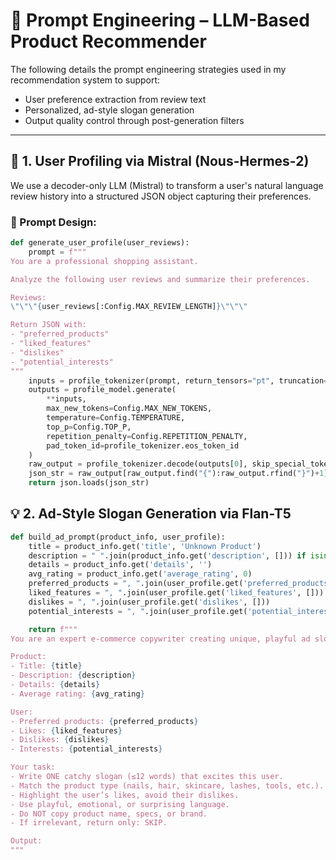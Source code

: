 # 🧠 Prompt Engineering – LLM-Based Product Recommender

The following details the prompt engineering strategies used in my recommendation system to support:

- User preference extraction from review text
- Personalized, ad-style slogan generation
- Output quality control through post-generation filters

---

## 🎯 1. User Profiling via Mistral (Nous-Hermes-2)

We use a decoder-only LLM (Mistral) to transform a user's natural language review history into a structured JSON object capturing their preferences.

### 🔧 Prompt Design:

```python
def generate_user_profile(user_reviews):
    prompt = f"""
You are a professional shopping assistant.

Analyze the following user reviews and summarize their preferences.

Reviews:
\"\"\"{user_reviews[:Config.MAX_REVIEW_LENGTH]}\"\"\"

Return JSON with:
- "preferred_products"
- "liked_features"
- "dislikes"
- "potential_interests"
"""
    inputs = profile_tokenizer(prompt, return_tensors="pt", truncation=True, max_length=1024).to(profile_model.device)
    outputs = profile_model.generate(
        **inputs,
        max_new_tokens=Config.MAX_NEW_TOKENS,
        temperature=Config.TEMPERATURE,
        top_p=Config.TOP_P,
        repetition_penalty=Config.REPETITION_PENALTY,
        pad_token_id=profile_tokenizer.eos_token_id
    )
    raw_output = profile_tokenizer.decode(outputs[0], skip_special_tokens=True)
    json_str = raw_output[raw_output.find("{"):raw_output.rfind("}")+1]
    return json.loads(json_str)
```

## 💡 2. Ad-Style Slogan Generation via Flan-T5

```python
def build_ad_prompt(product_info, user_profile):
    title = product_info.get('title', 'Unknown Product')
    description = " ".join(product_info.get('description', [])) if isinstance(product_info.get('description'), list) else product_info.get('description', '')
    details = product_info.get('details', '')
    avg_rating = product_info.get('average_rating', 0)
    preferred_products = ", ".join(user_profile.get('preferred_products', []))
    liked_features = ", ".join(user_profile.get('liked_features', []))
    dislikes = ", ".join(user_profile.get('dislikes', []))
    potential_interests = ", ".join(user_profile.get('potential_interests', []))

    return f"""
You are an expert e-commerce copywriter creating unique, playful ad slogans.

Product:
- Title: {title}
- Description: {description}
- Details: {details}
- Average rating: {avg_rating}

User:
- Preferred products: {preferred_products}
- Likes: {liked_features}
- Dislikes: {dislikes}
- Interests: {potential_interests}

Your task:
- Write ONE catchy slogan (≤12 words) that excites this user.
- Match the product type (nails, hair, skincare, lashes, tools, etc.).
- Highlight the user’s likes, avoid their dislikes.
- Use playful, emotional, or surprising language.
- Do NOT copy product name, specs, or brand.
- If irrelevant, return only: SKIP.

Output:
"""
```
